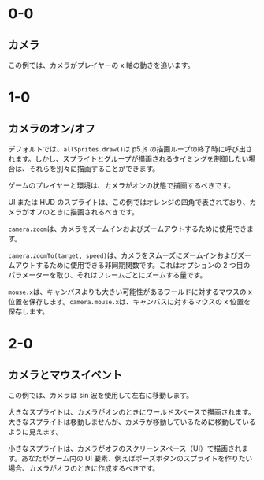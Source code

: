 # 0-0

## カメラ

この例では、カメラがプレイヤーの x 軸の動きを追います。

# 1-0

## カメラのオン/オフ

デフォルトでは、`allSprites.draw()`は p5.js の描画ループの終了時に呼び出されます。しかし、スプライトとグループが描画されるタイミングを制御したい場合は、それらを別々に描画することができます。

ゲームのプレイヤーと環境は、カメラがオンの状態で描画するべきです。

UI または HUD のスプライトは、この例ではオレンジの四角で表されており、カメラがオフのときに描画されるべきです。

`camera.zoom`は、カメラをズームインおよびズームアウトするために使用できます。

`camera.zoomTo(target, speed)`は、カメラをスムーズにズームインおよびズームアウトするために使用できる非同期関数です。これはオプションの 2 つ目のパラメーターを取り、それはフレームごとにズームする量です。

`mouse.x`は、キャンバスよりも大きい可能性があるワールドに対するマウスの x 位置を保存します。`camera.mouse.x`は、キャンバスに対するマウスの x 位置を保存します。

# 2-0

## カメラとマウスイベント

この例では、カメラは sin 波を使用して左右に移動します。

大きなスプライトは、カメラがオンのときにワールドスペースで描画されます。大きなスプライトは移動しませんが、カメラが移動しているために移動しているように見えます。

小さなスプライトは、カメラがオフのスクリーンスペース（UI）で描画されます。あなたがゲーム内の UI 要素、例えばポーズボタンのスプライトを作りたい場合、カメラがオフのときに作成するべきです。
